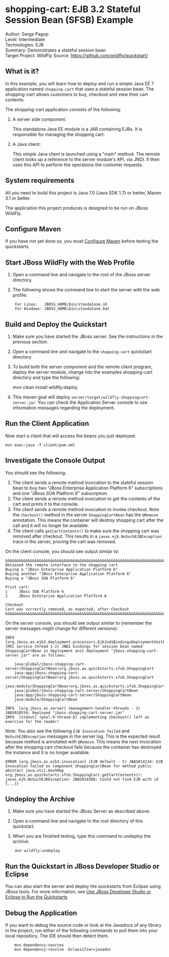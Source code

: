 shopping-cart: EJB 3.2 Stateful Session Bean (SFSB) Example 
=====================================
Author: Serge Pagop  
Level: Intermediate  
Technologies: EJB  
Summary: Demonstrates a stateful session bean  
Target Project: WildFly
Source: <https://github.com/wildfly/quickstart/>  

What is it?
-----------

In this example, you will learn how to deploy and run a simple Java EE 7 application named `shopping-cart` that uses a stateful session bean. The shopping-cart allows customers to buy, checkout and view their cart contents.

The shopping-cart application consists of the following:

1. A server side component:

    This standalone Java EE module is a JAR containing EJBs. It is responsible for managing the shopping cart.
2. A Java client:

    This simple Java client is launched using a "main" method. The remote client looks up a reference to the server module's API, via JNDI. It then uses this API to perform the operations the customer requests.


System requirements
-------------------

All you need to build this project is Java 7.0 (Java SDK 1.7) or better, Maven 3.1 or better.

The application this project produces is designed to be run on JBoss WildFly.

 
Configure Maven
---------------

If you have not yet done so, you must [Configure Maven](../README.md#mavenconfiguration) before testing the quickstarts.


Start JBoss WildFly with the Web Profile
-------------------------

1. Open a command line and navigate to the root of the JBoss server directory.
2. The following shows the command line to start the server with the web profile:

        For Linux:   JBOSS_HOME/bin/standalone.sh
        For Windows: JBOSS_HOME\bin\standalone.bat

 
Build and Deploy the Quickstart
-------------------------

1. Make sure you have started the JBoss server. See the instructions in the previous section.

2. Open a command line and navigate to the `shopping-cart` quickstart directory
3. To build both the server component and the remote client program, deploy the server module, change into the examples shopping-cart directory and type the following:

    mvn clean install wildfly:deploy

4. This maven goal will deploy `server/target/wildfly-shoppingcart-server.jar`. You can check the Application Server console to see information messages regarding the deployment.


Run the Client Application
------------------------

Now start a client that will access the beans you just deployed:

    mvn exec:java -f client/pom.xml

Investigate the Console Output
-------------------------------

You should see the following: 

1. The client sends a remote method invocation to the stateful session bean to buy two "JBoss Enterprise Application Platform 6" subscriptions and one "JBoss SOA Platform 6" subscription.
2. The client sends a remote method invocation to get the contents of the cart and prints it to the console.
3. The client sends a remote method invocation to invoke checkout. Note the `checkout()` method in the server `ShoppingCartBean` has the `@Remove` annotation. This means the container will destroy shopping cart after the call and it will no longer be available. 
4. The client calls `getCartContents()` to make sure the shopping cart was removed after checkout. This results in a `javax.ejb.NoSuchEJBException` trace in the server, proving the cart was removed.

On the client console, you should see output similar to:

    &&&&&&&&&&&&&&&&&&&&&&&&&&&&&&&&&&&&&&&&&&&&&&&&&&&&&&&&&&&&&&&&&&&&&&&&&&&&&&&&
    Obtained the remote interface to the shopping cart
    Buying a "JBoss Enterprise Application Platform 6"
    Buying another "JBoss Enterprise Application Platform 6"
    Buying a "JBoss SOA Platform 6"

    Print cart:
    1     JBoss SOA Platform 6
    2     JBoss Enterprise Application Platform 6

    Checkout
    Cart was correctly removed, as expected, after Checkout
    &&&&&&&&&&&&&&&&&&&&&&&&&&&&&&&&&&&&&&&&&&&&&&&&&&&&&&&&&&&&&&&&&&&&&&&&&&&&&&&&


On the server console, you should see output similar to (remember the server messages might change for different versions):

    INFO  [org.jboss.as.ejb3.deployment.processors.EjbJndiBindingsDeploymentUnitProcessor] (MSC service thread 1-2) JNDI bindings for session bean named ShoppingCartBean in deployment unit deployment "jboss-shopping-cart-server.jar" are as follows:

    	java:global/jboss-shopping-cart-server/ShoppingCartBean!org.jboss.as.quickstarts.sfsb.ShoppingCart
    	java:app/jboss-shopping-cart-server/ShoppingCartBean!org.jboss.as.quickstarts.sfsb.ShoppingCart
    	java:module/ShoppingCartBean!org.jboss.as.quickstarts.sfsb.ShoppingCart
    	java:global/jboss-shopping-cart-server/ShoppingCartBean
    	java:app/jboss-shopping-cart-server/ShoppingCartBean
    	java:module/ShoppingCartBean

    INFO  [org.jboss.as.server] (management-handler-threads - 2) JBAS018559: Deployed "jboss-shopping-cart-server.jar"
    INFO  [stdout] (pool-9-thread-8) implementing checkout() left as exercise for the reader!

_Note_: You also see the following `EJB Invocation failed` and `NoSuchEJBException` messages in the server log. This is the expected result because method is annotated with `@Remove`. This means the next invocation after the shopping cart checkout fails because the container has destroyed the instance and it is no longer available.

    ERROR [org.jboss.as.ejb3.invocation] (EJB default - 5) JBAS014134: EJB Invocation failed on component ShoppingCartBean for method public abstract java.util.HashMap org.jboss.as.quickstarts.sfsb.ShoppingCart.getCartContents(): javax.ejb.NoSuchEJBException: JBAS014300: Could not find EJB with id {...]}

Undeploy the Archive
--------------------

1. Make sure you have started the JBoss Server as described above.
2. Open a command line and navigate to the root directory of this quickstart.
3. When you are finished testing, type this command to undeploy the archive:

        mvn wildfly:undeploy


Run the Quickstart in JBoss Developer Studio or Eclipse
-------------------------------------
You can also start the server and deploy the quickstarts from Eclipse using JBoss tools. For more information, see [Use JBoss Developer Studio or Eclipse to Run the Quickstarts](../README.md#useeclipse) 


Debug the Application
---------------------

If you want to debug the source code or look at the Javadocs of any library in the project, run either of the following commands to pull them into your local repository. The IDE should then detect them.

        mvn dependency:sources
        mvn dependency:resolve -Dclassifier=javadoc
